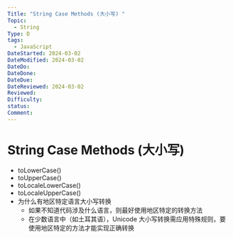 ```yaml
---
Title: "String Case Methods (大小写) "
Topic:
  - String
Type: D
tags:
  - JavaScript
DateStarted: 2024-03-02
DateModified: 2024-03-02
DateDo: 
DateDone: 
DateDue: 
DateReviewed: 2024-03-02
Reviewed: 
Difficulty: 
status: 
Comment:
---
```

# String Case Methods (大小写) 
- toLowerCase() 
- toUpperCase()  
- toLocaleLowerCase()  
- toLocaleUpperCase() 
- 为什么有地区特定语言大小写转换
  - 如果不知道代码涉及什么语言，则最好使用地区特定的转换方法
  - 在少数语言中（如土耳其语），Unicode 大小写转换需应用特殊规则，要使用地区特定的方法才能实现正确转换